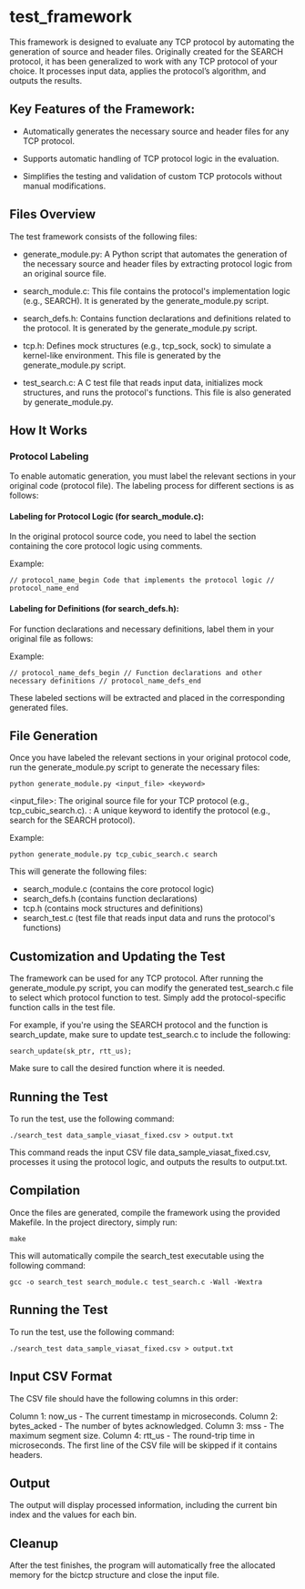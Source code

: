 # test_framework

This framework is designed to evaluate any TCP protocol by automating the generation of source and header files. Originally created for the SEARCH protocol, it has been generalized to work with any TCP protocol of your choice. It processes input data, applies the protocol’s algorithm, and outputs the results.

## Key Features of the Framework:

- Automatically generates the necessary source and header files for any TCP protocol.

- Supports automatic handling of TCP protocol logic in the evaluation.

- Simplifies the testing and validation of custom TCP protocols without manual modifications.


## Files Overview
The test framework consists of the following files:

- generate_module.py: A Python script that automates the generation of the necessary source and header files by extracting protocol logic from an original source file.

- search_module.c: This file contains the protocol's implementation logic (e.g., SEARCH). It is generated by the generate_module.py script.

- search_defs.h: Contains function declarations and definitions related to the protocol. It is generated by the generate_module.py script.

- tcp.h: Defines mock structures (e.g., tcp_sock, sock) to simulate a kernel-like environment. This file is generated by the generate_module.py script.

- test_search.c: A C test file that reads input data, initializes mock structures, and runs the protocol's functions. This file is also generated by generate_module.py.

## How It Works

### Protocol Labeling

To enable automatic generation, you must label the relevant sections in your original code (protocol file). The labeling process for different sections is as follows:

#### Labeling for Protocol Logic (for search_module.c):

In the original protocol source code, you need to label the section containing the core protocol logic using comments.

Example:

`// protocol_name_begin
  Code that implements the protocol logic
// protocol_name_end`

#### Labeling for Definitions (for search_defs.h):

For function declarations and necessary definitions, label them in your original file as follows:

Example:

`// protocol_name_defs_begin
// Function declarations and other necessary definitions
// protocol_name_defs_end`

These labeled sections will be extracted and placed in the corresponding generated files.


## File Generation

Once you have labeled the relevant sections in your original protocol code, run the generate_module.py script to generate the necessary files:


`python generate_module.py <input_file> <keyword>`

<input_file>: The original source file for your TCP protocol (e.g., tcp_cubic_search.c).
<keyword>: A unique keyword to identify the protocol (e.g., search for the SEARCH protocol).

Example:

`python generate_module.py tcp_cubic_search.c search`

This will generate the following files:

- search_module.c (contains the core protocol logic)
- search_defs.h (contains function declarations)
- tcp.h (contains mock structures and definitions)
- search_test.c (test file that reads input data and runs the protocol's functions)

## Customization and Updating the Test

The framework can be used for any TCP protocol. After running the generate_module.py script, you can modify the generated test_search.c file to select which protocol function to test. Simply add the protocol-specific function calls in the test file.

For example, if you're using the SEARCH protocol and the function is search_update, make sure to update test_search.c to include the following:

`search_update(sk_ptr, rtt_us);`

Make sure to call the desired function where it is needed.

## Running the Test
To run the test, use the following command:

`./search_test data_sample_viasat_fixed.csv > output.txt`

This command reads the input CSV file data_sample_viasat_fixed.csv, processes it using the protocol logic, and outputs the results to output.txt.

## Compilation

Once the files are generated, compile the framework using the provided Makefile. In the project directory, simply run:

`make`

This will automatically compile the search_test executable using the following command:

`gcc -o search_test search_module.c test_search.c -Wall -Wextra`

## Running the Test

To run the test, use the following command:

`./search_test data_sample_viasat_fixed.csv > output.txt`

## Input CSV Format
The CSV file should have the following columns in this order:

Column 1: now_us - The current timestamp in microseconds.
Column 2: bytes_acked - The number of bytes acknowledged.
Column 3: mss - The maximum segment size.
Column 4: rtt_us - The round-trip time in microseconds.
The first line of the CSV file will be skipped if it contains headers.

## Output
The output will display processed information, including the current bin index and the values for each bin.

## Cleanup
After the test finishes, the program will automatically free the allocated memory for the bictcp structure and close the input file.




